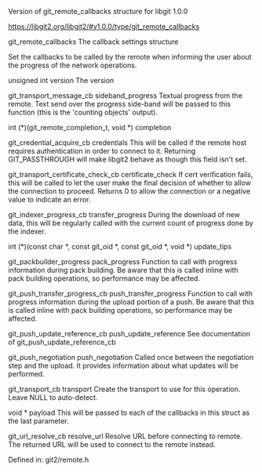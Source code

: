 Version of git_remote_callbacks structure for libgit 1.0.0

https://libgit2.org/libgit2/#v1.0.0/type/git_remote_callbacks

git_remote_callbacks
The callback settings structure

Set the callbacks to be called by the remote when informing the user about the progress of the network operations.

unsigned int	version
The version

git_transport_message_cb	sideband_progress
Textual progress from the remote. Text send over the progress side-band will be passed to this function (this is the 'counting objects' output).

int (*)(git_remote_completion_t, void *)	completion

git_credential_acquire_cb	credentials
This will be called if the remote host requires authentication in order to connect to it. Returning GIT_PASSTHROUGH will make libgit2 behave as though this field isn't set.

git_transport_certificate_check_cb	certificate_check
If cert verification fails, this will be called to let the user make the final decision of whether to allow the connection to proceed. Returns 0 to allow the connection or a negative value to indicate an error.

git_indexer_progress_cb	transfer_progress
During the download of new data, this will be regularly called with the current count of progress done by the indexer.

int (*)(const char *, const git_oid *, const git_oid *, void *)	update_tips

git_packbuilder_progress	pack_progress
Function to call with progress information during pack building. Be aware that this is called inline with pack building operations, so performance may be affected.

git_push_transfer_progress_cb	push_transfer_progress
Function to call with progress information during the upload portion of a push. Be aware that this is called inline with pack building operations, so performance may be affected.

git_push_update_reference_cb	push_update_reference
See documentation of git_push_update_reference_cb

git_push_negotiation	push_negotiation
Called once between the negotiation step and the upload. It provides information about what updates will be performed.

git_transport_cb	transport
Create the transport to use for this operation. Leave NULL to auto-detect.

void *	payload
This will be passed to each of the callbacks in this struct as the last parameter.

git_url_resolve_cb	resolve_url
Resolve URL before connecting to remote. The returned URL will be used to connect to the remote instead.

Defined in: git2/remote.h